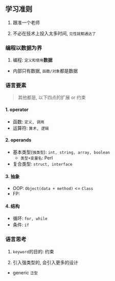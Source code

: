 ## 学习准则

1. 跟准一个老师

2. 不必在技术上投入太多时间, `见性就都通达了`

### 编程以数据为界

1. 编程: `定义和使用`**数据**

- 内部只有数据, `函数/对象`都是数据

### 语言要素

> 其他都是, 以下四点的扩展 or 约束

#### 1. operator

- 函数: `定义, 调用`
- 运算符: `算术, 逻辑`

#### 2. operands

- 基本类型(`强类型`): `int, string, array, boolean`
  - `类型+变量名`: Perl
- 复合类型: `struct, interface`

#### 3. 抽象

- OOP: `Object(data + method)` <= `Class`
- FP:

#### 4. 结构

- 循环: `for, while`
- 条件: `if`

### 语言思考

1. `keyword`的目的: 约束

2. 引入强类型的, 会引入更多的设计

- generic `泛型`
